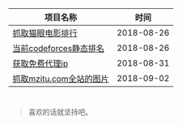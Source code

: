 ﻿| 项目名称 | 时间 |
|-|-|
| [抓取猫眼电影排行](https://github.com/ConanYu/MyCrawl/tree/master/project/maoyan)</center> | 2018-08-26 |
| [当前codeforces静态排名](https://github.com/ConanYu/MyCrawl/tree/master/project/codeforces_current_ratings) | 2018-08-26 |
| [获取免费代理ip](https://github.com/ConanYu/MyCrawl/tree/master/project/pxy) | 2018-08-31 |
| [抓取mzitu.com全站的图片](https://github.com/ConanYu/MyCrawl/tree/master/project/mzitu) | 2018-09-02 |

#
> 喜欢的话就坚持吧。
